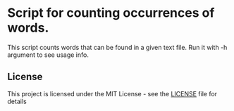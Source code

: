 # Script for counting occurrences of words.

This script counts words that can be found in a given text file. Run it with -h argument to see usage info.

## License

This project is licensed under the MIT License - see the [LICENSE](LICENSE) file for details
